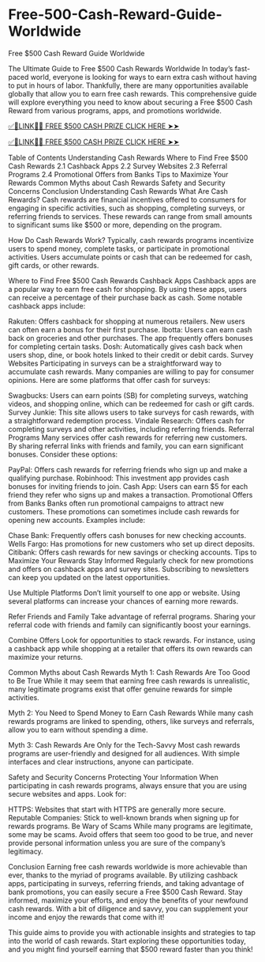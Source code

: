 # Free-500-Cash-Reward-Guide-Worldwide
Free $500 Cash Reward Guide Worldwide

The Ultimate Guide to Free $500 Cash Rewards Worldwide
In today’s fast-paced world, everyone is looking for ways to earn extra cash without having to put in hours of labor. Thankfully, there are many opportunities available globally that allow you to earn free cash rewards. This comprehensive guide will explore everything you need to know about securing a Free $500 Cash Reward from various programs, apps, and promotions worldwide.



[✅🎄LINK🎄✅ FREE $500 CASH PRIZE CLICK HERE ➤➤](https://tinyurl.com/3tvxhzzs)

[✅🎄LINK🎄✅ FREE $500 CASH PRIZE CLICK HERE ➤➤](https://tinyurl.com/3tvxhzzs)


Table of Contents
Understanding Cash Rewards
Where to Find Free $500 Cash Rewards
2.1 Cashback Apps
2.2 Survey Websites
2.3 Referral Programs
2.4 Promotional Offers from Banks
Tips to Maximize Your Rewards
Common Myths about Cash Rewards
Safety and Security Concerns
Conclusion
Understanding Cash Rewards
What Are Cash Rewards?
Cash rewards are financial incentives offered to consumers for engaging in specific activities, such as shopping, completing surveys, or referring friends to services. These rewards can range from small amounts to significant sums like $500 or more, depending on the program.

How Do Cash Rewards Work?
Typically, cash rewards programs incentivize users to spend money, complete tasks, or participate in promotional activities. Users accumulate points or cash that can be redeemed for cash, gift cards, or other rewards.

Where to Find Free $500 Cash Rewards
Cashback Apps
Cashback apps are a popular way to earn free cash for shopping. By using these apps, users can receive a percentage of their purchase back as cash. Some notable cashback apps include:

Rakuten: Offers cashback for shopping at numerous retailers. New users can often earn a bonus for their first purchase.
Ibotta: Users can earn cash back on groceries and other purchases. The app frequently offers bonuses for completing certain tasks.
Dosh: Automatically gives cash back when users shop, dine, or book hotels linked to their credit or debit cards.
Survey Websites
Participating in surveys can be a straightforward way to accumulate cash rewards. Many companies are willing to pay for consumer opinions. Here are some platforms that offer cash for surveys:

Swagbucks: Users can earn points (SB) for completing surveys, watching videos, and shopping online, which can be redeemed for cash or gift cards.
Survey Junkie: This site allows users to take surveys for cash rewards, with a straightforward redemption process.
Vindale Research: Offers cash for completing surveys and other activities, including referring friends.
Referral Programs
Many services offer cash rewards for referring new customers. By sharing referral links with friends and family, you can earn significant bonuses. Consider these options:

PayPal: Offers cash rewards for referring friends who sign up and make a qualifying purchase.
Robinhood: This investment app provides cash bonuses for inviting friends to join.
Cash App: Users can earn $5 for each friend they refer who signs up and makes a transaction.
Promotional Offers from Banks
Banks often run promotional campaigns to attract new customers. These promotions can sometimes include cash rewards for opening new accounts. Examples include:

Chase Bank: Frequently offers cash bonuses for new checking accounts.
Wells Fargo: Has promotions for new customers who set up direct deposits.
Citibank: Offers cash rewards for new savings or checking accounts.
Tips to Maximize Your Rewards
Stay Informed
Regularly check for new promotions and offers on cashback apps and survey sites. Subscribing to newsletters can keep you updated on the latest opportunities.

Use Multiple Platforms
Don’t limit yourself to one app or website. Using several platforms can increase your chances of earning more rewards.

Refer Friends and Family
Take advantage of referral programs. Sharing your referral code with friends and family can significantly boost your earnings.

Combine Offers
Look for opportunities to stack rewards. For instance, using a cashback app while shopping at a retailer that offers its own rewards can maximize your returns.

Common Myths about Cash Rewards
Myth 1: Cash Rewards Are Too Good to Be True
While it may seem that earning free cash rewards is unrealistic, many legitimate programs exist that offer genuine rewards for simple activities.

Myth 2: You Need to Spend Money to Earn Cash Rewards
While many cash rewards programs are linked to spending, others, like surveys and referrals, allow you to earn without spending a dime.

Myth 3: Cash Rewards Are Only for the Tech-Savvy
Most cash rewards programs are user-friendly and designed for all audiences. With simple interfaces and clear instructions, anyone can participate.

Safety and Security Concerns
Protecting Your Information
When participating in cash rewards programs, always ensure that you are using secure websites and apps. Look for:

HTTPS: Websites that start with HTTPS are generally more secure.
Reputable Companies: Stick to well-known brands when signing up for rewards programs.
Be Wary of Scams
While many programs are legitimate, some may be scams. Avoid offers that seem too good to be true, and never provide personal information unless you are sure of the company’s legitimacy.

Conclusion
Earning free cash rewards worldwide is more achievable than ever, thanks to the myriad of programs available. By utilizing cashback apps, participating in surveys, referring friends, and taking advantage of bank promotions, you can easily secure a Free $500 Cash Reward. Stay informed, maximize your efforts, and enjoy the benefits of your newfound cash rewards. With a bit of diligence and savvy, you can supplement your income and enjoy the rewards that come with it!

This guide aims to provide you with actionable insights and strategies to tap into the world of cash rewards. Start exploring these opportunities today, and you might find yourself earning that $500 reward faster than you think!
